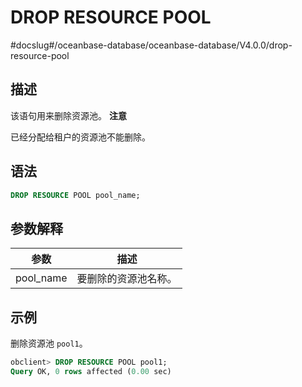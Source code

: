 DROP RESOURCE POOL 
=======================================
#docslug#/oceanbase-database/oceanbase-database/V4.0.0/drop-resource-pool


描述 
-----------------------

该语句用来删除资源池。
**注意**



已经分配给租户的资源池不能删除。

语法 
-----------------------

```sql
DROP RESOURCE POOL pool_name; 
```



参数解释 
-------------------------



|  **参数**   |   **描述**   |
|-----------|------------|
| pool_name | 要删除的资源池名称。 |



示例 
-----------------------

删除资源池 `pool1`。

```sql
obclient> DROP RESOURCE POOL pool1;
Query OK, 0 rows affected (0.00 sec)
```


